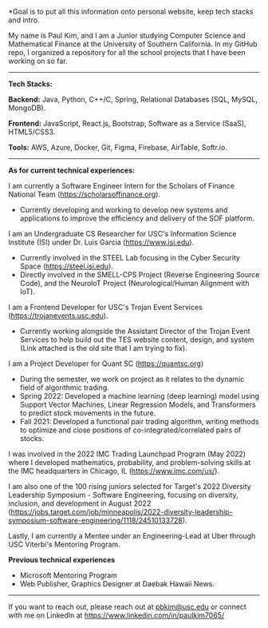 *Goal is to put all this information onto personal website, keep tech stacks and intro.

My name is Paul Kim, and I am a Junior studying Computer Science and Mathematical Finance at the University of Southern California. In my GitHub repo, I organized a repository for all the school projects that I have been working on so far.

---------------------------------------------------------------------------------------------------------------------------------------------------------

**Tech Stacks:**

**Backend:** Java, Python, C++/C, Spring, Relational Databases (SQL, MySQL, MongoDB).

**Frontend:** JavaScript, React.js, Bootstrap, Software as a Service (SaaS), HTML5/CSS3.

**Tools:** AWS, Azure, Docker, Git, Figma, Firebase, AirTable, Softr.io.

---------------------------------------------------------------------------------------------------------------------------------------------------------


**As for current technical experiences:**

I am currently a Software Engineer Intern for the Scholars of Finance National Team (https://scholarsoffinance.org). 
  - Currently developing and working to develop new systems and applications to improve the efficiency and delivery of the SOF platform.
 
I am an Undergraduate CS Researcher for USC's Information Science Institute (ISI) under Dr. Luis Garcia (https://www.isi.edu).
  - Currently involved in the STEEL Lab focusing in the Cyber Security Space (https://steel.isi.edu).
  - Directly involved in the SMELL-CPS Project (Reverse Engineering Source Code), and the NeuroloT Project (Neurological/Human Alignment with IoT).

I am a Frontend Developer for USC's Trojan Event Services (https://trojanevents.usc.edu).
  - Currently working alongside the Assistant Director of the Trojan Event Services to help build out the TES website content, design, and system (Link attached is the old site that I am trying to fix).

I am a Project Developer for Quant SC (https://quantsc.org)
  - During the semester, we work on project as it relates to the dynamic field of algorithmic trading.
  - Spring 2022: Developed a machine learning (deep learning) model using Support Vector Machines, Linear Regression Models, and Transformers to predict stock movements in the future.
  - Fall 2021: Developed a functional pair trading algorithm, writing methods to optimize and close positions of co-integrated/correlated pairs of stocks.

I was involved in the 2022 IMC Trading Launchpad Program (May 2022) where I developed mathematics, probability, and problem-solving skills at the IMC headquarters in Chicago, IL (https://www.imc.com/us/).

I am also one of the 100 rising juniors selected for Target's 2022 Diversity Leadership Symposium - Software Engineering, focusing on diversity, inclusion, and development in August 2022 (https://jobs.target.com/job/minneapolis/2022-diversity-leadership-symposium-software-engineering/1118/24510133728).

Lastly, I am currently a Mentee under an Engineering-Lead at Uber through USC Viterbi's Mentoring Program.

**Previous technical experiences**
- Microsoft Mentoring Program
- Web Publisher, Graphics Designer at Daebak Hawaii News.

---------------------------------------------------------------------------------------------------------------------------------------------------------

If you want to reach out, please reach out at pbkim@usc.edu or connect with me on LinkedIn at https://www.linkedin.com/in/paulkim7065/
